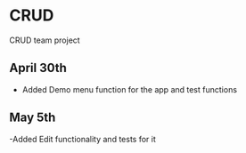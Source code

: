 # CRUD
CRUD team project
## April 30th
- Added Demo menu function for the app and test functions

## May 5th
-Added Edit functionality and tests for it
